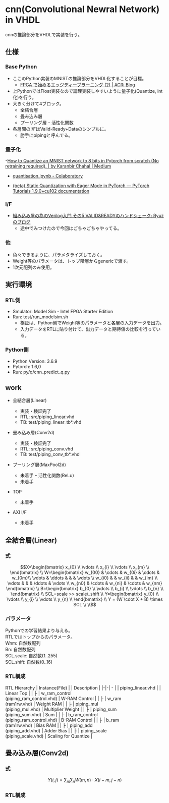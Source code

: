 
# cnn(Convolutional Newral Network) in VHDL
cnnの推論部分をVHDLで実装を行う。

## 仕様
### Base Python
- ここのPython実装のMNISTの推論部分をVHDL化することが目標。
  - [FPGA で始めるエッジディープラーニング (2) | ACRi Blog](https://www.acri.c.titech.ac.jp/wordpress/archives/5786)
- 上PythonではFloat実装なので論理実装しやすいように量子化(Quantize, int化)を行う。
- 大きく分けて4ブロック。
  - 全結合層
  - 畳み込み層
  - プーリング層
  ｰ 活性化関数
- 各層間のI/FはValid-Ready+Dataのシンプルに。
  - 勝手にpipingと呼んでる。

### 量子化
-[How to Quantize an MNIST network to 8 bits in Pytorch from scratch (No retraining required). | by Karanbir Chahal | Medium](https://karanbirchahal.medium.com/how-to-quantise-an-mnist-network-to-8-bits-in-pytorch-no-retraining-required-from-scratch-39f634ac8459)
  - [quantisation.ipynb - Colaboratory](https://colab.research.google.com/drive/1oDfcLRz2AIgsclkXJHj-5wMvbylr4Nxz#scrollTo=M5xNLrchrI6u)

- [(beta) Static Quantization with Eager Mode in PyTorch — PyTorch Tutorials 1.9.0+cu102 documentation](https://pytorch.org/tutorials/advanced/static_quantization_tutorial.html)

### I/F
- [組み込み屋の為のVerilog入門 その5 VALID&READYのハンドシェーク: Ryuzのブログ](http://ryuz.txt-nifty.com/blog/2012/09/verilog-s-c79f.html)
  - 途中でみつけたので今回はごちゃごちゃやってる。

### 他
- 色々できるように、パラメタライズしておく。
- Weight等のパラメータは、トップ階層からgenericで渡す。
- 1次元配列のみ使用。

## 実行環境
### RTL側
- Smulator: Model Sim - Intel FPGA Starter Edition
- Run: test/run_modelsim.sh
  - 検証は、Python側でWeight等のパラメータと各層の入力データを出力。
  - 入力データをRTLに貼り付けて、出力データと期待値の比較を行っている。

### Python側
- Python Version: 3.6.9
- Pytorch: 1.6,0
- Run: py/q/cnn_predict_q.py

## work
- 全結合層(Linear)
  - 実装・検証完了
  - RTL: src/piping_linear.vhd
  - TB: test/piping_linear_tb*.vhd
- 畳み込み層(Conv2d)
  - 実装・検証完了
  - RTL: src/piping_conv.vhd
  - TB: test/piping_conv_tb*.vhd
- プーリング層(MaxPool2d)
  - 未着手
ｰ 活性化関数(ReLu)
  - 未着手

- TOP
  - 未着手
- AXI I/F
  - 未着手


## 全結合層(Linear)
### 式

```math
X=\begin{bmatrix}
x_{0} \\
\vdots \\
x_{i} \\
\vdots \\
x_{m} \\
\end{bmatrix}
\\
W=\begin{bmatrix}
w_{00} & \cdots & w_{0i} & \cdots & w_{0m}\\
\vdots & \ddots & & & \vdots \\
w_{i0} & & w_{ii} & & w_{im} \\
\vdots & & & \ddots & \vdots \\
w_{n0} & \cdots & w_{ni} & \cdots & w_{nm}
\end{bmatrix}
\\
B=\begin{bmatrix}
b_{0} \\
\vdots \\
b_{i} \\
\vdots \\
b_{n} \\
\end{bmatrix}
\\
SCL=scale >> scale\_shift
\\
Y=\begin{bmatrix}
y_{0} \\
\vdots \\
y_{i} \\
\vdots \\
y_{n} \\
\end{bmatrix}
\\
Y = (W \cdot X + B) \times SCL \\
\\
```

### パラメータ
Pythonでの学習結果より与える。  
RTLではトップからのパラメータ。  
Wnm: 自然数配列  
Bn: 自然数配列  
SCL.scale: 自然数(1..255)  
SCL.shift: 自然数(0..16)  

### RTL構成

RTL Hierarchy
| Instance(File) | | Description |
|-|-| - |
| piping_linear.vhd | | Linear Top |
| ├ | w_ram_control<br>(piping_ram_control.vhd) | W-RAM Control |
| ├ | w_ram<br>(ram1rw.vhd) | Weight RAM |
| ├ | piping_mul<br>(piping_mul.vhd) | Multiplier Weight |
| ├ | piping_sum<br>(piping_sum.vhd) | Sum |
| ├ | b_ram_control<br>(piping_ram_control.vhd) | B-RAM Control |
| ├ | b_ram<br>(ram1rw.vhd) | Bias RAM |
| ├ | piping_add<br>(piping_add.vhd) | Adder Bias |
| ├ | piping_scale<br>(piping_scale.vhd) | Scaling for Quantize |

## 畳み込み層(Conv2d)
### 式
```math
Y(i,j) = \sum_{m} \sum_{n}W(m,n) \cdot X(i-m,j-n)
```
### RTL構成


